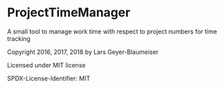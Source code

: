 # ProjectTimeManager
A small tool to manage work time with respect to project numbers for time tracking

Copyright 2016, 2017, 2018 by Lars Geyer-Blaumeiser

Licensed under MIT license

SPDX-License-Identifier: MIT

